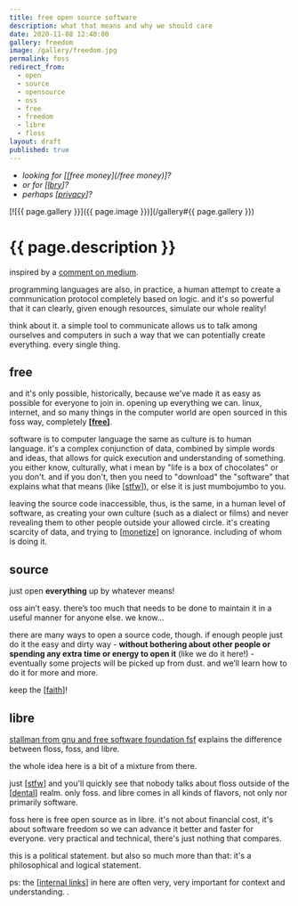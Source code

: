 ```yaml
---
title: free open source software
description: what that means and why we should care
date: 2020-11-08 12:40:00
gallery: freedom
image: /gallery/freedom.jpg
permalink: foss
redirect_from:
  - open
  - source
  - opensource
  - oss
  - free
  - freedom
  - libre
  - floss
layout: draft
published: true
---
```


- _looking for [[free money](/free money)]?_
- _or for [[lbry](/lbry)]?_
- _perhaps [[privacy](/privacy)]?_

[![{{ page.gallery }}]({{ page.image }})](/gallery#{{ page.gallery }})

# {{ page.description }}

inspired by a [comment on medium](https://link.medium.com/J73Rb8HjJZ).

programming languages are also, in practice, a human attempt to create a communication protocol completely based on logic. and it's so powerful that it can clearly, given enough resources, simulate our whole reality!

think about it. a simple tool to communicate allows us to talk among ourselves and computers in such a way that we can potentially create everything. every single thing.

## free

and it's only possible, historically, because we've made it as easy as possible for everyone to join in. opening up everything we can. linux, internet, and so many things in the computer world are open sourced in this foss way, completely **[[free](/free)]**.

software is to computer language the same as culture is to human language. it's a complex conjunction of data, combined by simple words and ideas, that allows for quick execution and understanding of something. you either know, culturally, what i mean by "life is a box of chocolates" or you don't. and if you don't, then you need to "download" the "software" that explains what that means (like [[stfw](/stfw)]), or else it is just mumbojumbo to you.

leaving the source code inaccessible, thus, is the same, in a human level of software, as creating your own culture (such as a dialect or films) and never revealing them to other people outside your allowed circle. it's creating scarcity of data, and trying to [[monetize](/capitalism)] on ignorance. including of whom is doing it.

## source

just open **everything** up by whatever means!

oss ain’t easy. there’s too much that needs to be done to maintain it in a useful manner for anyone else. we know...

there are many ways to open a source code, though. if enough people just do it the easy and dirty way - **without bothering about other people or spending any extra time or energy to open it** (like we do it here!) - eventually some projects will be picked up from dust. and we’ll learn how to do it for more and more.

keep the [[faith](/random)]!

## libre

[stallman from gnu and free software foundation fsf](https://www.gnu.org/philosophy/floss-and-foss.en.html) explains the difference between floss, foss, and libre.

the whole idea here is a bit of a mixture from there.

just [[stfw](/stfw)] and you'll quickly see that nobody talks about floss outside of the [[dental](/dental)] realm. only foss. and libre comes in all kinds of flavors, not only nor primarily software.

foss here is free open source as in libre. it's not about financial cost, it's about software freedom so we can advance it better and faster for everyone. very practical and technical, there's just nothing that compares.

this is a political statement. but also so much more than that: it's a philosophical and logical statement.

ps: the [[internal links](/wiki)] in here are often very, very important for context and understanding.
.
